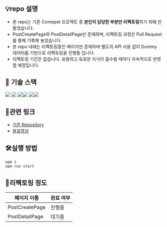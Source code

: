 ## 💡repo 설명
- 본 repo는 기존 Comepet 프로젝트 중 **본인이 담당한 부분만 리펙토링**하기 위해 만들었습니다. 
- PostCreatePage와 PostDetailPage만 존재하며, 리펙토링 과정은 Pull Request를 통해 기록해 놓았습니다.
- 본 repo 내에는 리펙토링중인 페이지만 존재하며 별도의 API 사용 없이 Dummy 데이터를 기반으로 리펙토링을 진행중 입니다.
- 리펙토링 기간은 없습니다. 유용하고 유효한 지식이 흡수될 때마다 지속적으로 반영할 예정입니다.

## 📖 기술 스택
<img src="https://img.shields.io/badge/javascript-F7DF1E?style=for-the-badge&logo=javascript&logoColor=black"> <img src="https://img.shields.io/badge/react-61DAFB?style=for-the-badge&logo=react&logoColor=black"> <img src="https://img.shields.io/badge/swr-000000?style=for-the-badge&logo=vercel&logoColor=white"><img src="https://img.shields.io/badge/prettier-F7B93E?style=for-the-badge&logo=prettier&logoColor=black"> <img src="https://img.shields.io/badge/eslint-4B32C3?style=for-the-badge&logo=eslint&logoColor=black"><img src="https://img.shields.io/badge/emotion-red?style=for-the-badge&logo=emotion&logoColor=red">


## 📌관련 링크
- [기존 Repository](https://github.com/prgrms-web-devcourse/Team_i6_comepet_FE)
- [발표영상](https://www.youtube.com/watch?v=DLu9KGxvAQM&t=93s)

## 🛠실행 방법
```
npm i 
npm run start
```

## 🧱리펙토링 정도


| 페이지 이름 | 완료 여부 | 
| -------- | -------- |
| PostCreatePage     | 진행중     | 
| PostDetailPage     | 대기중     | 
